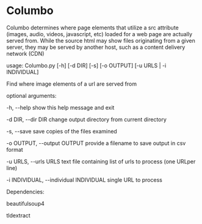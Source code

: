# Columbo

Columbo determines where page elements that utilize a src attribute (images, 
audio, videos, javascript, etc) loaded for a web page are actually served 
from.  While the source html may show files originating from a given server, 
they may be served by another host, such as a content delivery network (CDN)

usage: Columbo.py [-h] [-d DIR] [-s] [-o OUTPUT] [-u URLS | -i INDIVIDUAL]

Find where image elements of a url are served from

optional arguments:

  -h, --help                              show this help message and exit
  
  -d DIR, --dir DIR                       change output directory from current directory
  
  -s, --save                              save copies of the files examined
  
  -o OUTPUT, --output OUTPUT              provide a filename to save output in csv format
                        
  -u URLS, --urls URLS                    text file containing list of urls to process (one URLper line)
                        
  -i INDIVIDUAL, --individual INDIVIDUAL  single URL to process

Dependencies:

beautifulsoup4

tldextract
